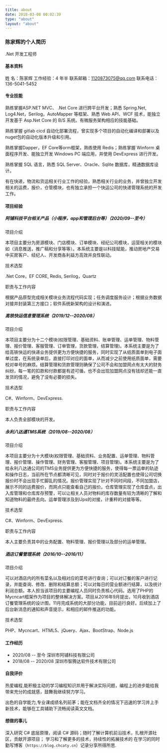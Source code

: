 ```yaml
---
title: about
date: 2018-03-08 00:02:39
type: "about"
layout: "about"
---
```


### 陈家辉的个人简历

.Net 开发工程师

#### 基本资料

姓  名：陈家辉 工作经验：4 年半 联系邮箱：1120873075@qq.com 联系电话：136-5041-5452

#### 专业技能

熟练掌握ASP.NET MVC、 .Net Core 进行跨平台开发；熟悉 Spring.Net, Log4.Net，Serilog，AutoMapper 等框架、熟悉 Web API、WCF 技术，能独立开发基于 Asp.Net Core 的 B/S 系统。有微服务架构相应的技能基础。

熟练掌握 gitlab cicd 自动化部署流程，曾实现多个项目的自动化编译和部署以及nuget包的自动化版本升级和引用。

熟练掌握Dapper，EF Core等orm框架，熟练使用 Redis；熟练掌握 Winform 桌面程序开发、能独立开发 Windows PC 端应用，并使用 DevExpress 进行开发。

熟练掌握 SQL 语言，熟悉 SQL Server、Oracle、Sqlite 数据库，精通数据库设计。

有在快递，物流和货运相关行业工作的经验，熟悉相关行业的业务，并曾独立开发相关的运费，报价，仓管模块，也有独立承担一个快运公司的快递管理系统的开发工作。

#### 项目经验

##### 阿铺科技平台相关产品（小程序，app和管理后台等）（2020/09--至今）

项目介绍

本项目主要分为房源模块、门店模块、订单模块、经纪公司模块，运营相关的模块如（消息推送，推广稿和分享等等）。本系统主要是以科技赋能，推动房地产交易中买房客户、经纪人、开发商各利益方高效并良性联动。

技术选型

.Net Core，EF CORE, Redis, Serilog，Quartz

职责与工作内容

根据产品原型完成相关模块业务流程代码实现；任务调度服务设计；根据业务数据对接并封装第三方接口；软件系统新架构的设计和演进。

##### 高铁快运信息管理系统（2019/12--2020/08）

项目介绍

本项目主要分为十二个模块(权限管理、基础资料、账单管理、运单管理、物料管理、报价管理、客服管理、订单管理，货款管理，结算管理)。本系统主要是为了给高铁快运的快递业务提供更为方便快捷的服务，同时实现了从纸质面单到电子面单过度，在系统录单后，直接打印对应的面单，从而减少之前使用纸质面单，需要校对单号的麻烦。结算管理和货款管理则确保了公司不会和加盟网点有太大的财务纠纷，每一笔的扣款和付款都是有迹可循，也不会出现加盟网点没有钱却还能一直发货的情况，避免了没有必要的损失。

技术选型

C#、Winform、DevExpress.

职责与工作内容

本人负责全部模块的开发。

##### 永利八达通TMS系统（2019/08--2020/08）

项目介绍

本项目主要分为十大模块(权限管理、基础资料、业务配置、运单管理、物料管理、报价管理、操作管理、财务管理、客服管理、项目管理)。本系统主要是为了给永利八达通公司的TMS业务提供更为方便快捷的服务，使得每一票运单的轨迹和操作日志，当前所在节点都清晰可见，同时对于报价的灵活配置也使得公司切换报价时不会出现手忙脚乱的情况。报价管理实现了针对不同时间段，不同加盟店，展示不同的运费报价，而网点只能查看自己的报价。仓库管理实现了仓库盘点，出入库管理和仓库库存预警，可以让相关人员对物料的库存数量有较为清晰的了解和知道物料的最终去向。运单管理涉及到Ups的对接，计重秤的对接等等。

技术选型

C#、Winform、DevExpress.

职责与工作内容

本人主要负责其中的业务配置、物料管理、报价管理以及部分的运单管理。

##### 酒店订餐管理系统（2016/10--2016/11）

项目介绍

可以对酒店内的所有菜名以及相对应的菜号进行查询；可以对订餐的客户进行记录，并能查询、修改、删除和结算总额；可以对每日的营业额进行结算，以及统计利润总额。本人担当该项目的主要编程人员同时负责核心代码。选用了PHP的Mycncart框架作为项目的整体解决方案。项目从2016年9月提出，10月收到酒店订餐管理系统的设计图，11月完成系统的大部分功能，目前运行良好。后续加上了后台新消息的通知和声音提示，和相应的邮件推送的功能。

技术选型

PHP、Mycncart、HTML5、jQuery、Ajax、BootStrap、Node.js

#### 工作经历

* 2020/08 -- 至今 深圳市阿铺科技有限公司
* 2018/08 -- 2020/08 深圳市智腾达软件技术有限公司

#### 自我评价

热爱编程,能积极主动的学习编程知识并用于解决实际问题，编程上的进步能给我带来充分的成就感，鼓舞我继续努力学习。

出色的自学能力,专业课成绩名列前茅；能在文档齐全的情况下迅速的学习并上手新技术，能够在工具辅助下流畅阅读英文文档。

#### 想做的事儿

深入研究 C# 底层原理，阅读 C# 源码；随时了解计算机前沿技术，扎根开源社区，贡献开源项目；
学习和了解更多的技术，持续性的拓展技术的
在学习的同时勤写博客（`https://blog.chcaty.cn`）记录分享所得所思.
